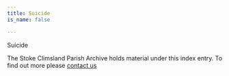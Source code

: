 ```yaml
---
title: Suicide
is_name: false

---
```


Suicide


The Stoke Climsland Parish Archive holds material under this index entry. To find out more please [contact us](/contact/)
